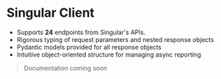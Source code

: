 # Singular Client

- Supports **24** endpoints from Singular's APIs.
- Rigorous typing of request parameters and nested response objects
- Pydantic models provided for all response objects
- Intuitive object-oriented structure for managing async reporting

> Documentation coming soon
